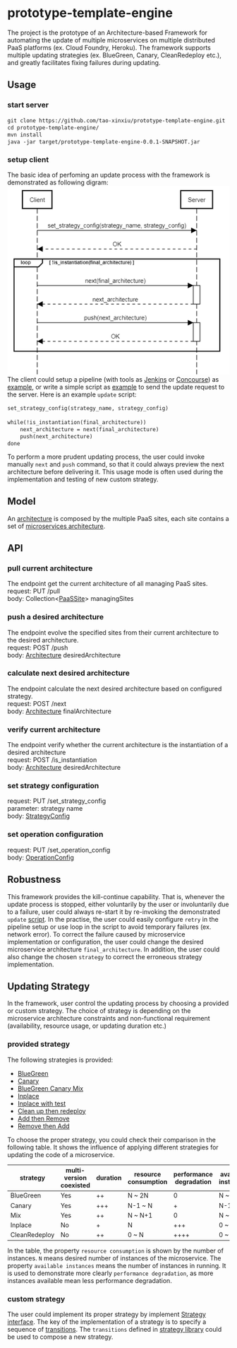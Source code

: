 # prototype-template-engine
The project is the prototype of an Architecture-based Framework for automating the update of multiple microservices on multiple distributed PaaS platforms (ex. Cloud Foundry, Heroku). The framework supports multiple updating strategies (ex. BlueGreen, Canary, CleanRedeploy etc.), and greatly facilitates fixing failures during updating.

## Usage
### start server
```
git clone https://github.com/tao-xinxiu/prototype-template-engine.git
cd prototype-template-engine/
mvn install
java -jar target/prototype-template-engine-0.0.1-SNAPSHOT.jar
```

### setup client
The basic idea of perfoming an update process with the framework is demonstrated as following digram: ![prototype sequence diagram](diagram/prototype_client_seqdiag.png)  
The client could setup a pipeline (with tools as [Jenkins](https://jenkins.io/) or [Concourse](https://concourse.ci/)) as [example](https://gitlab.com/xxtao/microservices-demo-deployment), or write a simple script as [example](https://gitlab.com/xxtao/experiment/blob/master/scripts/update.sh) to send the update request to the server. Here is an example `update` script:
```
set_strategy_config(strategy_name, strategy_config)

while(!is_instantiation(final_architecture))
    next_architecture = next(final_architecture)
    push(next_architecture)
done
```
To perform a more prudent updating process, the user could invoke manually `next` and `push` command, so that it could always preview the next architecture before delivering it. This usage mode is often used during the implementation and testing of new custom strategy.

## Model
An [architecture](https://github.com/tao-xinxiu/prototype-template-engine/blob/master/src/main/java/com/orange/model/state/Architecture.java) is composed by the multiple PaaS sites, each site contains a set of [microservices architecture](https://github.com/tao-xinxiu/prototype-template-engine/blob/master/src/main/java/com/orange/model/state/ArchitectureMicroservice.java).

## API
### pull current architecture
The endpoint get the current architecture of all managing PaaS sites.  
request: PUT /pull  
body: Collection<[PaaSSite](https://github.com/tao-xinxiu/prototype-template-engine/blob/master/src/main/java/com/orange/model/PaaSSite.java)> managingSites 

### push a desired architecture
The endpoint evolve the specified sites from their current architecture to the desired architecture.  
request: POST /push  
body: [Architecture](https://github.com/tao-xinxiu/prototype-template-engine/blob/master/src/main/java/com/orange/model/state/Architecture.java) desiredArchitecture

### calculate next desired architecture
The endpoint calculate the next desired architecture based on configured strategy.  
request: POST /next  
body: [Architecture](https://github.com/tao-xinxiu/prototype-template-engine/blob/master/src/main/java/com/orange/model/state/Architecture.java) finalArchitecture

### verify current architecture
The endpoint verify whether the current architecture is the instantiation of a desired architecture  
request: POST /is_instantiation  
body:  [Architecture](https://github.com/tao-xinxiu/prototype-template-engine/blob/master/src/main/java/com/orange/model/state/Architecture.java) desiredArchitecture 

### set strategy configuration
request: PUT /set_strategy_config  
parameter: strategy name  
body: [StrategyConfig](https://github.com/tao-xinxiu/prototype-template-engine/blob/master/src/main/java/com/orange/model/StrategyConfig.java)

### set operation configuration
request: PUT /set_operation_config  
body: [OperationConfig](https://github.com/tao-xinxiu/prototype-template-engine/blob/master/src/main/java/com/orange/model/OperationConfig.java)

## Robustness
This framework provides the kill-continue capability. That is, whenever the update process is stopped, either voluntarily by the user or involuntarily due to a failure, user could always re-start it by re-invoking the demonstrated  `update` [script](#client). In the practise, the user could easily configure `retry` in the pipeline setup or use loop in the script to avoid temporary failures (ex. network error). To correct the failure caused by microservice implementation or configuration, the user could change the desired microservice architecture `final_architecture`. In addition, the user could also change the chosen `strategy` to correct the erroneous strategy implementation.

## Updating Strategy
In the framework, user control the updating process by choosing a provided or custom strategy. The choice of strategy is depending on the microservice architecture constraints and non-functional requirement (availability, resource usage, or updating duration etc.)

### provided strategy
The following strategies is provided:
- [BlueGreen](https://github.com/tao-xinxiu/prototype-template-engine/blob/master/src/main/java/com/orange/nextstate/strategy/BlueGreenStrategy.java)
- [Canary](https://github.com/tao-xinxiu/prototype-template-engine/blob/master/src/main/java/com/orange/nextstate/strategy/CanaryStrategy.java)
- [BlueGreen Canary Mix](https://github.com/tao-xinxiu/prototype-template-engine/blob/master/src/main/java/com/orange/nextstate/strategy/BlueGreenCanaryMixStrategy.java)
- [Inplace](https://github.com/tao-xinxiu/prototype-template-engine/blob/master/src/main/java/com/orange/nextstate/strategy/InplaceStrategy.java)
- [Inplace with test](https://github.com/tao-xinxiu/prototype-template-engine/blob/master/src/main/java/com/orange/nextstate/strategy/InplaceTestStrategy.java)
- [Clean up then redeploy](https://github.com/tao-xinxiu/prototype-template-engine/blob/master/src/main/java/com/orange/nextstate/strategy/CleanRedeployStrategy.java)
- [Add then Remove](https://github.com/tao-xinxiu/prototype-template-engine/blob/master/src/main/java/com/orange/nextstate/strategy/AddRemoveStrategy.java)
- [Remove then Add](https://github.com/tao-xinxiu/prototype-template-engine/blob/master/src/main/java/com/orange/nextstate/strategy/RemoveAddStrategy.java)

To choose the proper strategy, you could check their comparison in the following table. It shows the influence of applying different strategies for updating the code of a microservice.

| strategy | multi-version coexisted | duration | resource consumption | performance degradation | available instances |
|-----------|-----|-----|---------|-----|---------|
| BlueGreen | Yes | ++  | N ~ 2N  | 0   | N ~ 2N  |
| Canary    | Yes | +++ | N-1 ~ N | +   | N-1 ~ N |
| Mix       | Yes | ++  | N ~ N+1 | 0   | N ~ N+1 |
| Inplace   | No  | +   | N       | +++ | 0 ~ N   |
| CleanRedeploy | No | ++ | 0 ~ N | ++++ | 0 ~ N  |

In the table, the property `resource consumption` is shown by the number of instances. `N` means desired number of instances of the microservice. The property `available instances` means the number of instances in running. It is used to demonstrate more clearly `performance degradation`, as more instances available mean less performance degradation.

### custom strategy
The user could implement its proper strategy by implement [Strategy interface](https://github.com/tao-xinxiu/prototype-template-engine/blob/master/src/main/java/com/orange/nextstate/strategy/Strategy.java). The key of the implementation of a strategy is to specify a sequence of [transitions](https://github.com/tao-xinxiu/prototype-template-engine/blob/master/src/main/java/com/orange/nextstate/strategy/Transit.java). The `transitions` defined in [strategy library](https://github.com/tao-xinxiu/prototype-template-engine/blob/master/src/main/java/com/orange/nextstate/strategy/StrategyLibrary.java) could be used to compose a new strategy.
